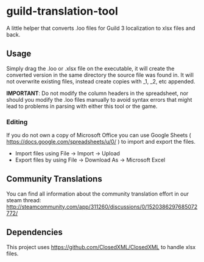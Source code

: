 # guild-translation-tool
A little helper that converts .loo files for Guild 3 localization to xlsx files and back.

## Usage
Simply drag the .loo or .xlsx file on the executable, it will create the converted version in the same directory the source file was found in. 
It will not overwrite existing files, instead create copies with _1, _2, etc appended.

**IMPORTANT**: Do not modify the column headers in the spreadsheet, nor should you modify the .loo files manually to avoid syntax errors that might lead to problems in parsing with either this tool or the game.

### Editing
If you do not own a copy of Microsoft Office you can use Google Sheets ( https://docs.google.com/spreadsheets/u/0/ ) to import and export the files.

* Import files using File -> Import -> Upload
* Export files by using File -> Download As -> Microsoft Excel

## Community Translations
You can find all information about the community translation effort in our steam thread: http://steamcommunity.com/app/311260/discussions/0/1520386297685072772/ 

## Dependencies
This project uses https://github.com/ClosedXML/ClosedXML to handle xlsx files.
